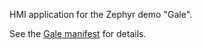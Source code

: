 HMI application for the Zephyr demo "Gale".

See the [Gale manifest](https://github.com/JaagupAverin/gale-manifest) for details.

